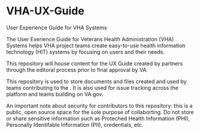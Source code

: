 # VHA-UX-Guide

User Experience Guide for VHA Systems

The User Exerience Guide for Veterans Health Administration (VHA) Systems helps VHA project teams create easy-to-use health information technology (HIT) systems by focusing on users and their needs.

This repository will house content for the UX Guide created by partners through the editoral process prior to final approval by VA.

This repository is used to store documents and files created and used by teams contributing to the . It is also used for issue tracking across the platform and teams building on VA.gov.

An important note about security for contributors to this repository: this is a public, open source space for the sole purpose of collaborting. Do not store or share sensitive information such as Proteched Health Information (PHI), Personally Identifable Information (PII), credentials, etc. 
